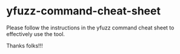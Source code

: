 # yfuzz-command-cheat-sheet

Please follow the instructions in the yfuzz command cheat sheet to effectively use the tool.

Thanks folks!!!
